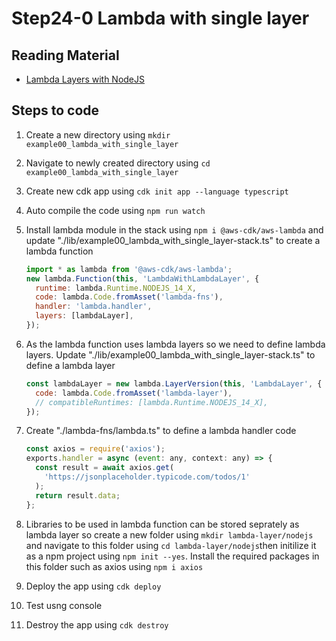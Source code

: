 # Step24-0 Lambda with single layer

## Reading Material

- [Lambda Layers with NodeJS](https://www.youtube.com/watch?v=-r4GJlkdJo0)

## Steps to code

1. Create a new directory using `mkdir example00_lambda_with_single_layer`
2. Navigate to newly created directory using `cd example00_lambda_with_single_layer`
3. Create new cdk app using `cdk init app --language typescript`
4. Auto compile the code using `npm run watch`
5. Install lambda module in the stack using `npm i @aws-cdk/aws-lambda` and update "./lib/example00_lambda_with_single_layer-stack.ts" to create a lambda function

   ```js
   import * as lambda from '@aws-cdk/aws-lambda';
   new lambda.Function(this, 'LambdaWithLambdaLayer', {
     runtime: lambda.Runtime.NODEJS_14_X,
     code: lambda.Code.fromAsset('lambda-fns'),
     handler: 'lambda.handler',
     layers: [lambdaLayer],
   });
   ```

6. As the lambda function uses lambda layers so we need to define lambda layers. Update "./lib/example00_lambda_with_single_layer-stack.ts" to define a lambda layer

   ```js
   const lambdaLayer = new lambda.LayerVersion(this, 'LambdaLayer', {
     code: lambda.Code.fromAsset('lambda-layer'),
     // compatibleRuntimes: [lambda.Runtime.NODEJS_14_X],
   });
   ```

7. Create "./lambda-fns/lambda.ts" to define a lambda handler code

   ```js
   const axios = require('axios');
   exports.handler = async (event: any, context: any) => {
     const result = await axios.get(
       'https://jsonplaceholder.typicode.com/todos/1'
     );
     return result.data;
   };
   ```

8. Libraries to be used in lambda function can be stored seprately as lambda layer so create a new folder using `mkdir lambda-layer/nodejs` and navigate to this folder using `cd lambda-layer/nodejs`then initilize it as a npm project using `npm init --yes`. Install the required packages in this folder such as axios using `npm i axios`
9. Deploy the app using `cdk deploy`
10. Test usng console
11. Destroy the app using `cdk destroy`
